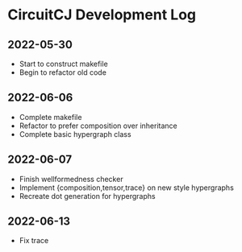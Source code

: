 # CircuitCJ Development Log

## 2022-05-30

* Start to construct makefile
* Begin to refactor old code

## 2022-06-06

* Complete makefile
* Refactor to prefer composition over inheritance
* Complete basic hypergraph class

## 2022-06-07

* Finish wellformedness checker
* Implement {composition,tensor,trace} on new style hypergraphs
* Recreate dot generation for hypergraphs

## 2022-06-13

* Fix trace